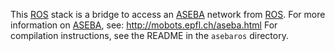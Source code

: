 This [ROS] stack is a bridge to access an [ASEBA] network from [ROS].
For more information on [ASEBA], see: http://mobots.epfl.ch/aseba.html
For compilation instructions, see the README in the `asebaros` directory.

[ASEBA]: http://mobots.epfl.ch/aseba.html
[ROS]: http://www.ros.org